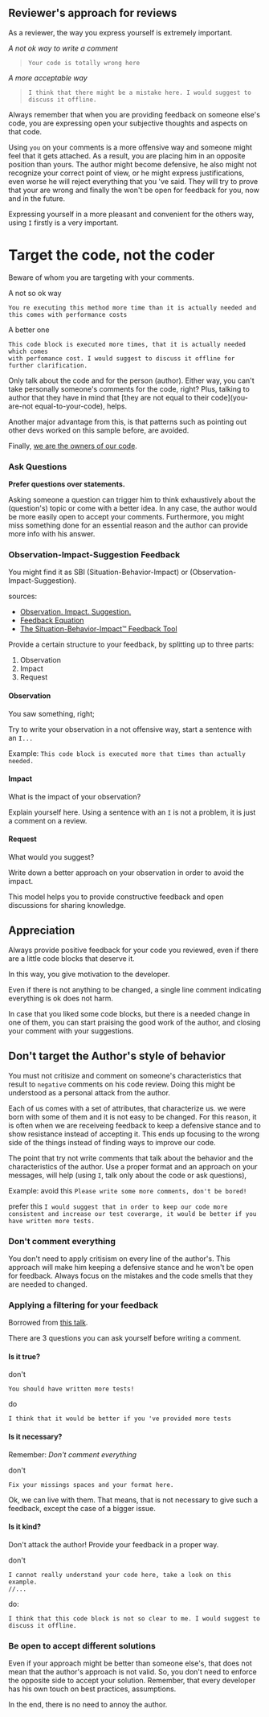 ## Reviewer's approach for reviews

As a reviewer, the way you express yourself is extremely important.

*A not ok way to write a comment*
> `Your code is totally wrong here`


*A more acceptable way*
> `I think that there might be a mistake here. I would suggest to discuss it offline.`


Always remember that when you are providing feedback on someone else's code,
you are expressing open your subjective thoughts and aspects on that code.

Using `you` on your comments is a more offensive way and someone might
feel that it gets attached. As a result, you are placing him in an opposite 
position than yours. The author might become defensive, he also might not
recognize your correct point of view, or he might express justifications, even
worse he will reject everything that you 've said. They will try
to prove that your are wrong and finally the won't be open for feedback for you,
now and in the future.

Expressing yourself in a more pleasant and convenient for the others way, using `I`
firstly is a very important.

# Target the code, not the coder

Beware of whom you are targeting with your comments.

A not so ok way
```
You re executing this method more time than it is actually needed and
this comes with performance costs
```

A better one
```
This code block is executed more times, that it is actually needed which comes
with perfomance cost. I would suggest to discuss it offline for further clarification.
```

Only talk about the code and for the person (author). 
Either way, you can't take personally someone's comments for the code, right?
Plus, talking to author that they have in mind that [they are not equal to their code](you-are-not equal-to-your-code), helps. 

Another major advantage from this, is that patterns such as pointing out other devs worked on this
sample before, are avoided. 

Finally, [we are the owners of our code](https://www.martinfowler.com/bliki/CodeOwnership.html).

### Ask Questions

**Prefer questions over statements.**

Asking someone a question can trigger him to think exhaustively about
the (question's) topic or come with a better idea. In any case, the author
would be more easily open to accept your comments. Furthermore, you might miss
something done for an essential reason and the author can provide more info
with his answer.


### Observation-Impact-Suggestion Feedback

You might find it as SBI (Situation-Behavior-Impact) 
or (Observation-Impact-Suggestion).

sources:
* [Observation. Impact. Suggestion.](https://www.dx-learning.com/ois-feedback)
* [Feedback Equation](https://larahogan.me/blog/feedback-equation/)
* [The Situation-Behavior-Impact™ Feedback Tool](ttps://www.mindtools.com/ay86376/the-situation-behavior-impact-feedback-tool)


Provide a certain structure to your feedback, by splitting up
to three parts:
1. Observation
2. Impact
3. Request

#### Observation
You saw something, right;

Try to write your observation in a not offensive way, start a
sentence with an `I...`

Example:
`This code block is executed more that times than actually needed.`

#### Impact
What is the impact of your observation? 

Explain yourself here. Using a sentence with an `I` is not a problem, it is just a comment on a review.

#### Request
What would you suggest?

Write down a better approach on your observation in order to avoid the impact.

This model helps you to provide constructive feedback and open discussions for sharing knowledge.


## Appreciation

Always provide positive feedback for your code you reviewed, even if
there are a little code blocks that deserve it.

In this way, you give motivation to the developer.

Even if there is not anything to be changed, a single line comment indicating
everything is ok does not harm.

In case that you liked some code blocks, but there is a needed change in one of them,
you can start praising the good work of the author, and closing your comment with your suggestions.

## Don't target the Author's style of behavior

You must not critisize and comment on someone's characteristics that result to 
`negative` comments on his code review. Doing this might be understood as
a personal attack from the author.

Each of us comes with a set of attributes, that characterize us. we were born
with some of them and it is not easy to be changed. For this reason, it is often
when we are receiveing feedback to keep a defensive stance and to show 
resistance instead of accepting it. This ends up focusing to the wrong side
of the things instead of finding ways to improve our code.

The point that try not write comments that talk about the behavior 
and the characteristics of the author. Use a proper format and an approach on your messages,
will help (using `I`, talk only about the code or ask questions),

Example:
avoid this
`Please write some more comments, don't be bored!`

prefer this
`I would suggest that in order to keep our code more consistent and increase our test coverarge, it would be better if you have written more tests.`

### Don't comment everything

You don't need to apply critisism on every line of the author's. This approach will
make him keeping a defensive stance and he won't be open for feedback. 
Always focus on the mistakes and the code smells that they are needed to changed.


### Applying a filtering for your feedback

Borrowed from [this talk](https://www.slideshare.net/slideshow/compassionate-yet-candid-code-reviews/113119451).


There are 3 questions you can ask yourself before writing a comment.


#### Is it true?

don't
```
You should have written more tests!
```

do
```
I think that it would be better if you 've provided more tests
```

#### Is it necessary?

Remember: *Don't comment everything*

don't
```
Fix your missings spaces and your format here.
```
Ok, we can live with them. That means, that is not necessary 
to give such a feedback, except the case of a bigger issue.

#### Is it kind?

Don't attack the author!
Provide your feedback in a proper way.

don't
```
I cannot really understand your code here, take a look on this example.
//...
```

do:
```
I think that this code block is not so clear to me. I would suggest to discuss it offline.
```

### Be open to accept different solutions

Even if your approach might be better than someone else's, that does not
mean that the author's approach is not valid. So, you don't
need to enforce the opposite side to accept your solution.
Remember, that every developer has his own touch on best practices, assumptions.

In the end, there is no need to annoy the author.



